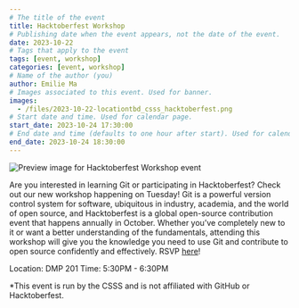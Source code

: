 ```yaml
---
# The title of the event
title: Hacktoberfest Workshop
# Publishing date when the event appears, not the date of the event.
date: 2023-10-22
# Tags that apply to the event
tags: [event, workshop]
categories: [event, workshop]
# Name of the author (you)
author: Emilie Ma
# Images associated to this event. Used for banner.
images:
  - /files/2023-10-22-locationtbd_csss_hacktoberfest.png
# Start date and time. Used for calendar page.
start_date: 2023-10-24 17:30:00
# End date and time (defaults to one hour after start). Used for calendar page.
end_date: 2023-10-24 18:30:00
---
```


![Preview image for Hacktoberfest Workshop event](/files/2023-10-22-locationtbd_csss_hacktoberfest.png)

Are you interested in learning Git or participating in Hacktoberfest? Check out our new workshop happening on Tuesday! Git is a powerful version control system for software, ubiquitous in industry, academia, and the world of open source, and Hacktoberfest is a global open-source contribution event that happens annually in October. Whether you’ve completely new to it or want a better understanding of the fundamentals, attending this workshop will give you the knowledge you need to use Git and contribute to open source confidently and effectively. RSVP [here](https://docs.google.com/forms/d/e/1FAIpQLSfEX2E0HwJKLaHUjw8DC7AXOoi1vxh8ARxkqVGDuA72UR9p6w/viewform)!

Location: DMP 201
Time: 5:30PM - 6:30PM

*This event is run by the CSSS and is not affiliated with GitHub or Hacktoberfest.
